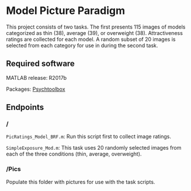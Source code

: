 # Model Picture Paradigm

This project consists of two tasks. The first presents 115 images of models categorized as thin (38), average (39), or overweight (38). Attractiveness ratings are collected for each model. A random subset of 20 images is selected from each category for use in during the second task.  

## Required software

MATLAB release: R2017b  

Packages: [Psychtoolbox](http://psychtoolbox.org/download#Mac)  

## Endpoints

### /

`PicRatings_Model_BRF.m`: Run this script first to collect image ratings.

`SimpleExposure_Mod.m`: This task uses 20 randomly selected images from each of the three conditions (thin, average, overweight).

### /Pics

Populate this folder with pictures for use with the task scripts.
